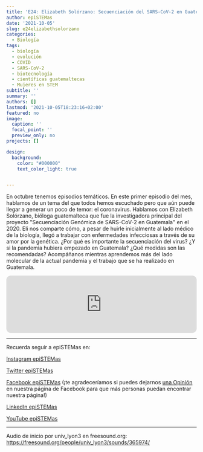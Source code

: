 ```yaml
---
title: 'E24: Elizabeth Solórzano: Secuenciación del SARS-CoV-2 en Guatemala'
author: epiSTEMas
date: '2021-10-05'
slug: e24elizabethsolorzano
categories:
  - Biología
tags:
  - biología
  - evolución
  - COVID
  - SARS-CoV-2
  - biotecnología
  - científicas guatemaltecas
  - Mujeres en STEM
subtitle: ''
summary: ''
authors: []
lastmod: '2021-10-05T18:23:16+02:00'
featured: no
image:
  caption: ''
  focal_point: ''
  preview_only: no
projects: []

design:
  background:
    color: "#000000"
    text_color_light: true


---
```


En octubre tenemos episodios temáticos. En este primer episodio del mes, hablamos de un tema del que todos hemos escuchado pero que aún puede llegar a generar un poco de temor: el coronavirus. Hablamos con Elizabeth Solórzano, bióloga guatemalteca que fue la investigadora principal del proyecto "Secuenciación Genómica de SARS-CoV-2 en Guatemala" en el 2020. Eli nos comparte cómo, a pesar de huirle inicialmente al lado médico de la biología, llegó a trabajar con enfermedades infecciosas a través de su amor por la genética. ¿Por qué es importante la secuenciación del virus? ¿Y si la pandemia hubiera empezado en Guatemala? ¿Qué medidas son las recomendadas? Acompáñanos mientras aprendemos más del lado molecular de la actual pandemia y el trabajo que se ha realizado en Guatemala.

 
<iframe style="border-radius:12px" src="https://open.spotify.com/embed/episode/3K9yAysYz2yUbvATsgWkgB?utm_source=generator&theme=0" width="100%" height="152" frameBorder="0" allowfullscreen="" allow="autoplay; clipboard-write; encrypted-media; fullscreen; picture-in-picture" loading="lazy"></iframe>


- - - - -

Recuerda seguir a epiSTEMas en:

[Instagram epiSTEMas](https://www.instagram.com/epistemas/)  

[Twitter epiSTEMas](https://twitter.com/epiSTEMas_Pod)

[Facebook epiSTEMas](https://www.facebook.com/epiSTEMasPod) (¡te agradeceríamos si puedes dejarnos [una Opinión](https://www.facebook.com/epiSTEMasPod/reviews/) en nuestra página de Facebook para que más personas puedan encontrar nuestra página!)

[LinkedIn epiSTEMas](https://www.linkedin.com/company/epistemas-podcast/)

[YouTube epiSTEMas](https://www.youtube.com/@epistemaspodcast)

- - - - -
Audio de inicio por univ_lyon3 en freesound.org: https://freesound.org/people/univ_lyon3/sounds/365974/